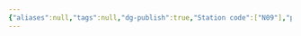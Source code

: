 ```yaml
---
{"aliases":null,"tags":null,"dg-publish":true,"Station code":["N09"],"permalink":"/narrative/locations/worlds/new-tallis/","dgPassFrontmatter":true}
---
```


